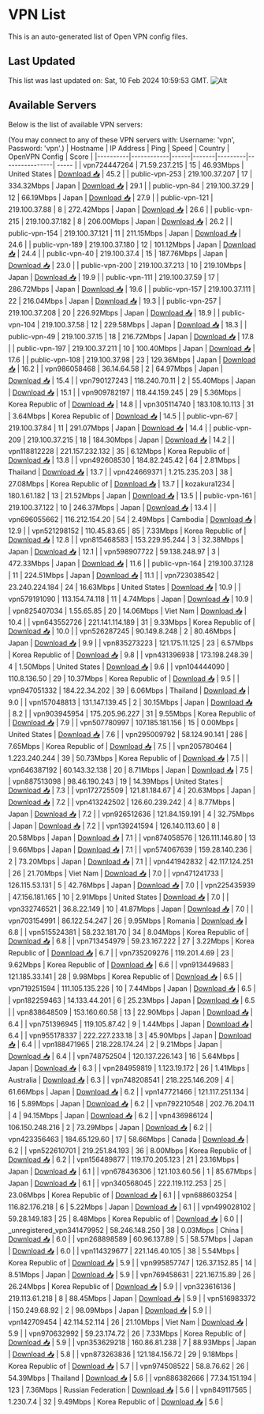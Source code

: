 # VPN List

This is an auto-generated list of Open VPN config files.

## Last Updated

This list was last updated on: Sat, 10 Feb 2024 10:59:53 GMT.
![Alt](https://repobeats.axiom.co/api/embed/186b98318ef1479477931607c1ad7d823f12451f.svg "Repobeats analytics image")

## Available Servers

Below is the list of available VPN servers:

(You may connect to any of these VPN servers with: Username: 'vpn', Password: 'vpn'.)
| Hostname | IP Address | Ping | Speed | Country | OpenVPN Config | Score |
|----------|------------|------|-------|---------|----------------| ----- |
| vpn724447264 | 71.59.237.215 | 15 | 46.93Mbps | United States | [Download 📥](./configs/server_0_US.ovpn) | 45.2 |
| public-vpn-253 | 219.100.37.207 | 17 | 334.32Mbps | Japan | [Download 📥](./configs/server_1_JP.ovpn) | 29.1 |
| public-vpn-84 | 219.100.37.29 | 12 | 66.19Mbps | Japan | [Download 📥](./configs/server_2_JP.ovpn) | 27.9 |
| public-vpn-121 | 219.100.37.88 | 8 | 272.42Mbps | Japan | [Download 📥](./configs/server_3_JP.ovpn) | 26.6 |
| public-vpn-215 | 219.100.37.182 | 8 | 206.00Mbps | Japan | [Download 📥](./configs/server_4_JP.ovpn) | 26.2 |
| public-vpn-154 | 219.100.37.121 | 11 | 211.15Mbps | Japan | [Download 📥](./configs/server_5_JP.ovpn) | 24.6 |
| public-vpn-189 | 219.100.37.180 | 12 | 101.12Mbps | Japan | [Download 📥](./configs/server_6_JP.ovpn) | 24.4 |
| public-vpn-40 | 219.100.37.4 | 15 | 187.76Mbps | Japan | [Download 📥](./configs/server_7_JP.ovpn) | 23.0 |
| public-vpn-200 | 219.100.37.213 | 10 | 219.10Mbps | Japan | [Download 📥](./configs/server_8_JP.ovpn) | 19.9 |
| public-vpn-111 | 219.100.37.59 | 17 | 286.72Mbps | Japan | [Download 📥](./configs/server_9_JP.ovpn) | 19.6 |
| public-vpn-157 | 219.100.37.111 | 22 | 216.04Mbps | Japan | [Download 📥](./configs/server_10_JP.ovpn) | 19.3 |
| public-vpn-257 | 219.100.37.208 | 20 | 226.92Mbps | Japan | [Download 📥](./configs/server_11_JP.ovpn) | 18.9 |
| public-vpn-104 | 219.100.37.58 | 12 | 229.58Mbps | Japan | [Download 📥](./configs/server_12_JP.ovpn) | 18.3 |
| public-vpn-49 | 219.100.37.15 | 18 | 216.72Mbps | Japan | [Download 📥](./configs/server_13_JP.ovpn) | 17.8 |
| public-vpn-197 | 219.100.37.211 | 10 | 100.40Mbps | Japan | [Download 📥](./configs/server_14_JP.ovpn) | 17.6 |
| public-vpn-108 | 219.100.37.98 | 23 | 129.36Mbps | Japan | [Download 📥](./configs/server_15_JP.ovpn) | 16.2 |
| vpn986058468 | 36.14.64.58 | 2 | 64.97Mbps | Japan | [Download 📥](./configs/server_16_JP.ovpn) | 15.4 |
| vpn790127243 | 118.240.70.11 | 2 | 55.40Mbps | Japan | [Download 📥](./configs/server_17_JP.ovpn) | 15.1 |
| vpn909782197 | 118.44.159.245 | 29 | 5.36Mbps | Korea Republic of | [Download 📥](./configs/server_18_KR.ovpn) | 14.8 |
| vpn305114740 | 183.108.10.113 | 31 | 3.64Mbps | Korea Republic of | [Download 📥](./configs/server_19_KR.ovpn) | 14.5 |
| public-vpn-67 | 219.100.37.84 | 11 | 291.07Mbps | Japan | [Download 📥](./configs/server_20_JP.ovpn) | 14.4 |
| public-vpn-209 | 219.100.37.215 | 18 | 184.30Mbps | Japan | [Download 📥](./configs/server_21_JP.ovpn) | 14.2 |
| vpn118812228 | 221.157.232.132 | 35 | 6.12Mbps | Korea Republic of | [Download 📥](./configs/server_22_KR.ovpn) | 13.8 |
| vpn492608530 | 184.82.245.42 | 64 | 2.81Mbps | Thailand | [Download 📥](./configs/server_23_TH.ovpn) | 13.7 |
| vpn424669371 | 1.215.235.203 | 38 | 27.08Mbps | Korea Republic of | [Download 📥](./configs/server_24_KR.ovpn) | 13.7 |
| kozakura1234 | 180.1.61.182 | 13 | 21.52Mbps | Japan | [Download 📥](./configs/server_25_JP.ovpn) | 13.5 |
| public-vpn-161 | 219.100.37.122 | 10 | 246.37Mbps | Japan | [Download 📥](./configs/server_26_JP.ovpn) | 13.4 |
| vpn696055662 | 116.212.154.20 | 54 | 2.49Mbps | Cambodia | [Download 📥](./configs/server_27_KH.ovpn) | 12.9 |
| vpn521298152 | 110.45.83.65 | 85 | 7.33Mbps | Korea Republic of | [Download 📥](./configs/server_28_KR.ovpn) | 12.8 |
| vpn815468583 | 153.229.95.244 | 3 | 32.38Mbps | Japan | [Download 📥](./configs/server_29_JP.ovpn) | 12.1 |
| vpn598907722 | 59.138.248.97 | 3 | 472.33Mbps | Japan | [Download 📥](./configs/server_30_JP.ovpn) | 11.6 |
| public-vpn-164 | 219.100.37.128 | 11 | 224.51Mbps | Japan | [Download 📥](./configs/server_31_JP.ovpn) | 11.1 |
| vpn723038542 | 23.240.224.184 | 24 | 16.63Mbps | United States | [Download 📥](./configs/server_32_US.ovpn) | 10.9 |
| vpn579191090 | 113.154.74.118 | 11 | 4.74Mbps | Japan | [Download 📥](./configs/server_33_JP.ovpn) | 10.9 |
| vpn825407034 | 1.55.65.85 | 20 | 14.06Mbps | Viet Nam | [Download 📥](./configs/server_34_VN.ovpn) | 10.4 |
| vpn643552726 | 221.141.114.189 | 31 | 9.33Mbps | Korea Republic of | [Download 📥](./configs/server_35_KR.ovpn) | 10.0 |
| vpn526287245 | 90.149.8.248 | 2 | 80.46Mbps | Japan | [Download 📥](./configs/server_36_JP.ovpn) | 9.9 |
| vpn835273223 | 121.175.11.125 | 23 | 6.57Mbps | Korea Republic of | [Download 📥](./configs/server_37_KR.ovpn) | 9.8 |
| vpn431396938 | 173.198.248.39 | 4 | 1.50Mbps | United States | [Download 📥](./configs/server_38_US.ovpn) | 9.6 |
| vpn104444090 | 110.8.136.50 | 29 | 10.37Mbps | Korea Republic of | [Download 📥](./configs/server_39_KR.ovpn) | 9.5 |
| vpn947051332 | 184.22.34.202 | 39 | 6.06Mbps | Thailand | [Download 📥](./configs/server_40_TH.ovpn) | 9.0 |
| vpn157048813 | 131.147.139.45 | 2 | 30.15Mbps | Japan | [Download 📥](./configs/server_41_JP.ovpn) | 8.2 |
| vpn903945954 | 175.205.96.227 | 31 | 9.55Mbps | Korea Republic of | [Download 📥](./configs/server_42_KR.ovpn) | 7.9 |
| vpn507780997 | 107.185.181.156 | 15 | 0.00Mbps | United States | [Download 📥](./configs/server_43_US.ovpn) | 7.6 |
| vpn295009792 | 58.124.90.141 | 286 | 7.65Mbps | Korea Republic of | [Download 📥](./configs/server_44_KR.ovpn) | 7.5 |
| vpn205780464 | 1.223.240.244 | 39 | 50.73Mbps | Korea Republic of | [Download 📥](./configs/server_45_KR.ovpn) | 7.5 |
| vpn646387192 | 60.143.32.138 | 20 | 8.71Mbps | Japan | [Download 📥](./configs/server_46_JP.ovpn) | 7.5 |
| vpn887513098 | 98.46.190.243 | 19 | 14.39Mbps | United States | [Download 📥](./configs/server_47_US.ovpn) | 7.3 |
| vpn172725509 | 121.81.184.67 | 4 | 20.63Mbps | Japan | [Download 📥](./configs/server_48_JP.ovpn) | 7.2 |
| vpn413242502 | 126.60.239.242 | 4 | 8.77Mbps | Japan | [Download 📥](./configs/server_49_JP.ovpn) | 7.2 |
| vpn926512636 | 121.84.159.191 | 4 | 32.75Mbps | Japan | [Download 📥](./configs/server_50_JP.ovpn) | 7.2 |
| vpn139241594 | 126.140.113.60 | 8 | 20.58Mbps | Japan | [Download 📥](./configs/server_51_JP.ovpn) | 7.1 |
| vpn874058576 | 126.111.146.80 | 13 | 9.66Mbps | Japan | [Download 📥](./configs/server_52_JP.ovpn) | 7.1 |
| vpn574067639 | 159.28.140.236 | 2 | 73.20Mbps | Japan | [Download 📥](./configs/server_53_JP.ovpn) | 7.1 |
| vpn441942832 | 42.117.124.251 | 26 | 21.70Mbps | Viet Nam | [Download 📥](./configs/server_54_VN.ovpn) | 7.0 |
| vpn471241733 | 126.115.53.131 | 5 | 42.76Mbps | Japan | [Download 📥](./configs/server_55_JP.ovpn) | 7.0 |
| vpn225435939 | 47.156.181.165 | 10 | 2.91Mbps | United States | [Download 📥](./configs/server_56_US.ovpn) | 7.0 |
| vpn332746521 | 36.8.22.149 | 10 | 41.87Mbps | Japan | [Download 📥](./configs/server_57_JP.ovpn) | 7.0 |
| vpn703154991 | 86.122.54.247 | 26 | 9.95Mbps | Romania | [Download 📥](./configs/server_58_RO.ovpn) | 6.8 |
| vpn515524381 | 58.232.181.70 | 34 | 8.04Mbps | Korea Republic of | [Download 📥](./configs/server_59_KR.ovpn) | 6.8 |
| vpn713454979 | 59.23.167.222 | 27 | 3.22Mbps | Korea Republic of | [Download 📥](./configs/server_60_KR.ovpn) | 6.7 |
| vpn735209276 | 119.201.4.69 | 23 | 9.62Mbps | Korea Republic of | [Download 📥](./configs/server_61_KR.ovpn) | 6.6 |
| vpn913449683 | 121.185.33.141 | 28 | 9.98Mbps | Korea Republic of | [Download 📥](./configs/server_62_KR.ovpn) | 6.5 |
| vpn719251594 | 111.105.135.226 | 10 | 7.44Mbps | Japan | [Download 📥](./configs/server_63_JP.ovpn) | 6.5 |
| vpn182259463 | 14.133.44.201 | 6 | 25.23Mbps | Japan | [Download 📥](./configs/server_64_JP.ovpn) | 6.5 |
| vpn838648509 | 153.160.60.58 | 13 | 22.90Mbps | Japan | [Download 📥](./configs/server_65_JP.ovpn) | 6.4 |
| vpn751396945 | 119.105.87.42 | 9 | 1.44Mbps | Japan | [Download 📥](./configs/server_66_JP.ovpn) | 6.4 |
| vpn955178337 | 222.227.233.18 | 3 | 45.90Mbps | Japan | [Download 📥](./configs/server_67_JP.ovpn) | 6.4 |
| vpn188471965 | 218.228.174.24 | 2 | 9.21Mbps | Japan | [Download 📥](./configs/server_68_JP.ovpn) | 6.4 |
| vpn748752504 | 120.137.226.143 | 16 | 5.64Mbps | Japan | [Download 📥](./configs/server_69_JP.ovpn) | 6.3 |
| vpn284959819 | 1.123.19.172 | 26 | 1.41Mbps | Australia | [Download 📥](./configs/server_70_AU.ovpn) | 6.3 |
| vpn748208541 | 218.225.146.209 | 4 | 61.66Mbps | Japan | [Download 📥](./configs/server_71_JP.ovpn) | 6.2 |
| vpn147721466 | 121.117.251.134 | 16 | 5.89Mbps | Japan | [Download 📥](./configs/server_72_JP.ovpn) | 6.2 |
| vpn792210548 | 202.76.204.11 | 4 | 94.15Mbps | Japan | [Download 📥](./configs/server_73_JP.ovpn) | 6.2 |
| vpn436986124 | 106.150.248.216 | 2 | 73.29Mbps | Japan | [Download 📥](./configs/server_74_JP.ovpn) | 6.2 |
| vpn423356463 | 184.65.129.60 | 17 | 58.66Mbps | Canada | [Download 📥](./configs/server_75_CA.ovpn) | 6.2 |
| vpn522610701 | 219.251.84.193 | 36 | 8.00Mbps | Korea Republic of | [Download 📥](./configs/server_76_KR.ovpn) | 6.2 |
| vpn156489877 | 119.170.205.123 | 21 | 23.16Mbps | Japan | [Download 📥](./configs/server_77_JP.ovpn) | 6.1 |
| vpn678436306 | 121.103.60.56 | 1 | 85.67Mbps | Japan | [Download 📥](./configs/server_78_JP.ovpn) | 6.1 |
| vpn340568045 | 222.119.112.253 | 25 | 23.06Mbps | Korea Republic of | [Download 📥](./configs/server_79_KR.ovpn) | 6.1 |
| vpn688603254 | 116.82.176.218 | 6 | 5.22Mbps | Japan | [Download 📥](./configs/server_80_JP.ovpn) | 6.1 |
| vpn499028102 | 59.28.149.183 | 25 | 8.48Mbps | Korea Republic of | [Download 📥](./configs/server_81_KR.ovpn) | 6.0 |
| _unregistered_vpn341479952 | 58.246.148.250 | 38 | 0.03Mbps | China | [Download 📥](./configs/server_82_CN.ovpn) | 6.0 |
| vpn268898589 | 60.96.137.89 | 5 | 58.57Mbps | Japan | [Download 📥](./configs/server_83_JP.ovpn) | 6.0 |
| vpn114329677 | 221.146.40.105 | 38 | 5.54Mbps | Korea Republic of | [Download 📥](./configs/server_84_KR.ovpn) | 5.9 |
| vpn995857747 | 126.37.152.85 | 14 | 8.51Mbps | Japan | [Download 📥](./configs/server_85_JP.ovpn) | 5.9 |
| vpn769458631 | 221.167.15.89 | 26 | 26.24Mbps | Korea Republic of | [Download 📥](./configs/server_86_KR.ovpn) | 5.9 |
| vpn323616136 | 219.113.61.218 | 8 | 88.45Mbps | Japan | [Download 📥](./configs/server_87_JP.ovpn) | 5.9 |
| vpn516983372 | 150.249.68.92 | 2 | 98.09Mbps | Japan | [Download 📥](./configs/server_88_JP.ovpn) | 5.9 |
| vpn142709454 | 42.114.52.114 | 26 | 21.10Mbps | Viet Nam | [Download 📥](./configs/server_89_VN.ovpn) | 5.9 |
| vpn970632992 | 59.23.174.72 | 26 | 7.33Mbps | Korea Republic of | [Download 📥](./configs/server_90_KR.ovpn) | 5.9 |
| vpn353629218 | 160.86.81.238 | 7 | 88.93Mbps | Japan | [Download 📥](./configs/server_91_JP.ovpn) | 5.8 |
| vpn873263836 | 121.184.156.72 | 29 | 9.18Mbps | Korea Republic of | [Download 📥](./configs/server_92_KR.ovpn) | 5.7 |
| vpn974508522 | 58.8.76.62 | 26 | 54.39Mbps | Thailand | [Download 📥](./configs/server_93_TH.ovpn) | 5.6 |
| vpn886382666 | 77.34.151.194 | 123 | 7.36Mbps | Russian Federation | [Download 📥](./configs/server_94_RU.ovpn) | 5.6 |
| vpn849117565 | 1.230.7.4 | 32 | 9.49Mbps | Korea Republic of | [Download 📥](./configs/server_95_KR.ovpn) | 5.6 |
